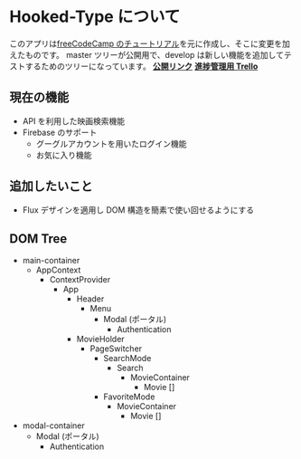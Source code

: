 # Hooked-Type について

このアプリは[freeCodeCamp のチュートリアル](https://www.freecodecamp.org/news/how-to-build-a-movie-search-app-using-react-hooks-24eb72ddfaf7/)を元に作成し、そこに変更を加えたものです。
master ツリーが公開用で、develop は新しい機能を追加してテストするためのツリーになっています。
**[公開リンク](https://hooked-type.web.app/)**
**[進捗管理用 Trello](https://trello.com/b/MngMFtmB/hookedtype)**

## 現在の機能

- API を利用した映画検索機能
- Firebase のサポート
  - グーグルアカウントを用いたログイン機能
  - お気に入り機能

## 追加したいこと

- Flux デザインを適用し DOM 構造を簡素で使い回せるようにする

## DOM Tree

- main-container
  - AppContext
    - ContextProvider
      - App
        - Header
          - Menu
            - Modal (ポータル)
              - Authentication
        - MovieHolder
          - PageSwitcher
            - SearchMode
              - Search
                - MovieContainer
                  - Movie []
            - FavoriteMode
              - MovieContainer
                - Movie []
- modal-container
  - Modal (ポータル)
    - Authentication
